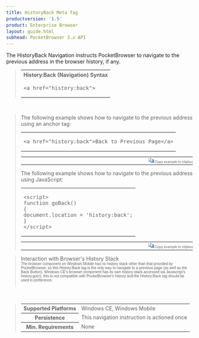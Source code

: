 ```yaml
---
title: HistoryBack Meta Tag
productversion: '1.5'
product: Enterprise Browser
layout: guide.html
subhead: PocketBrowser 3.x API
---
```


The HistoryBack Navigation instructs PocketBrowser to navigate to the previous address in the browser history, if any.

<div id="SyntaxSpan" style="display:block">
<blockquote>
<table class="clsSyntax" cellspacing="1" cellpadding="3" width="95%">
<tr>
<th class="clsSyntaxHeadings">History:Back (Navigation) Syntax
</th>
</tr>
<tr>
<td class="clsSyntaxCells">
<pre class="clsSyntaxCells">&lt;a href="history:back"&gt;</pre>
</td>
</tr>
</table>
</blockquote><br></div>
<div id="ExamplesSpan" style="display:block">
<blockquote>
<p>The following example shows how to navigate to the previous address using an anchor tag:</p>
<table class="clsSyntax" cellspacing="1" cellpadding="3" width="95%">
<tr>
<td>
<pre class="clsSyntaxCells">
&lt;a href="history:back"&gt;Back to Previous Page&lt;/a&gt;
</pre>
</td>
</tr>
</table>
<table cellspacing="1" cellpadding="3" width="95%">
<col width="85%">
<col width="15%">
<tr align="right">
<td></td>
<td valign="bottom" style="border-bottom-style: none;font-weight:normal;font-size:xx-small;"><nobr><img id="imgCopyDefaults" alt="Copy example to clipboard" onmouseover="this.style.cursor='hand'" src="../Resources/CopyDefaults.gif" onclick="CopyTemplate('ID0EZ');">
		Copy example to clipboard
	</nobr></td>
</tr>
</table>
<div id="Examples" style="display:none"><textarea id="ID0EZ">&lt;!-- 
The following example shows how to navigate to the previous address using an anchor tag:
--&gt;

&lt;a href="history:back"&gt;Back to Previous Page&lt;/a&gt;
</textarea></div>
<p>The following example shows how to navigate to the previous address using JavaScript:</p>
<table class="clsSyntax" cellspacing="1" cellpadding="3" width="95%">
<tr>
<td>
<pre class="clsSyntaxCells">
&lt;script&gt;
function goBack()
{
document.location = 'history:back';
}
&lt;/script&gt;
</pre>
</td>
</tr>
</table>
<table cellspacing="1" cellpadding="3" width="95%">
<col width="85%">
<col width="15%">
<tr align="right">
<td></td>
<td valign="bottom" style="border-bottom-style: none;font-weight:normal;font-size:xx-small;"><nobr><img id="imgCopyDefaults" alt="Copy example to clipboard" onmouseover="this.style.cursor='hand'" src="../Resources/CopyDefaults.gif" onclick="CopyTemplate('ID0EAB');">
		Copy example to clipboard
	</nobr></td>
</tr>
</table>
<div id="Examples" style="display:none"><textarea id="ID0EAB">&lt;!-- 
The following example shows how to navigate to the previous address using JavaScript:
--&gt;

&lt;script&gt;
function goBack()
{
document.location = 'history:back';
}
&lt;/script&gt;
</textarea></div>
</blockquote>
</div>
<div id="RemarksSpan" style="display:block">
<blockquote>
<DIV class="clsRef">Interaction with Browser's History Stack</DIV>
<DIV style="font-family:verdana,arial,helvetica;font-size:x-small;">The browser component on Windows Mobile has no history stack other than that provided by PocketBrowser, so this History:Back tag is the only way to navigate to a previous page (as well as the Back Button).  Windows CE's browser component has its own history stack accessed via Javascript's history.go(n), this is not compatible with PocketBrowser's history and the History:Back tag should be used in preference.</DIV>
<pre style="font-family:courier;font-size:small;"></pre>
</blockquote><br></div>
<div id="InfoSpan" style="display:block">
<blockquote>
<table>
<tr>
<th>Supported Platforms</th>
<td>Windows CE, Windows Mobile</td>
</tr>
<tr>
<th>Persistence</th>
<td>This navigation instruction is actioned once</td>
</tr>
<tr>
<th>Min. Requirements</th>
<td>None</td>
</tr>
</table>
</blockquote><br></div>
<div id="DefaultParamsSpan" style="display:none">
<pre><textarea id="DefaultParameters"></textarea></pre>
</div>
